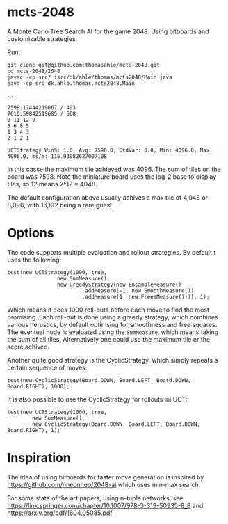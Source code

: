 mcts-2048
=========

A Monte Carlo Tree Search AI for the game 2048.
Using bitboards and customizable strategies.

Run:

    git clone git@github.com:thomasahle/mcts-2048.git
    cd mcts-2048/2048
    javac -cp src/ isrc/dk/ahle/thomas/mcts2048/Main.java
    java -cp src dk.ahle.thomas.mcts2048.Main

    ...

    7598.17444219067 / 493
    7610.59842519685 / 508
    9 11 12 9
    5 6 8 5
    1 3 4 3
    2 1 2 1
    
    UCTStrategy Win%: 1.0, Avg: 7598.0, StdVar: 0.0, Min: 4096.0, Max: 4096.0, ms/m: 115.93982627007108

In this casse the maximum tile achieved was 4096.
The sum of tiles on the board was 7598.
Note the miniature board uses the log-2 base to display tiles, so 12 means 2^12 = 4048.

The default configuration above usually achives a max tile of 4,048 or 8,096, with 16,192 being a rare guest.

Options
=======

The code supports multiple evaluation and rollout strategies.
By default t uses the following:

    test(new UCTStrategy(1000, true,
                    new SumMeasure(),
                    new GreedyStrategy(new EnsambleMeasure()
                            .addMeasure(-1, new SmoothMeasure())
                            .addMeasure(1, new FreesMeasure()))), 1);

Which means it does 1000 roll-outs before each move to find the most promising.
Each roll-out is done using a greedy strategy, which combines various herustics, by default optimsing for smoothness and free squares.
The eventual node is evaluated using the `SumMeasure`, which means taking the sum of all tiles.
Alternatively one could use the maximum tile or the score achived.

Another quite good strategy is the CyclicStrategy, which simply repeats a certain sequence of moves:

    test(new CyclicStrategy(Board.DOWN, Board.LEFT, Board.DOWN, Board.RIGHT), 1000);
        
It is also possible to use the CyclicStrategy for rollouts ini UCT:

    test(new UCTStrategy(1000, true,
            new SumMeasure(),
            new CyclicStrategy(Board.DOWN, Board.LEFT, Board.DOWN, Board.RIGHT), 1);

Inspiration
===========

The idea of using bitboards for faster move generation is inspired by https://github.com/nneonneo/2048-ai which uses min-max search.

For some state of the art papers, using n-tuple networks, see https://link.springer.com/chapter/10.1007/978-3-319-50935-8_8 and https://arxiv.org/pdf/1604.05085.pdf
